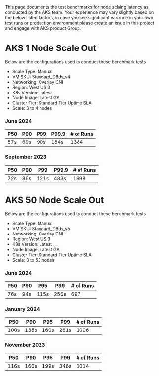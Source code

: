 
This page documents the test benchmarks for node sclaing latency as conducted by the AKS team. Your experience may vary slightly based on the below listed factors, in case you see significant variance in your own test runs or production environment please create an issue in this project and engage with AKS product Group.

# AKS 1 Node Scale Out
Below are the configurations used to conduct these benchmark tests
* Scale Type: Manual
* VM SKU: Standard_D8ds_v4
* Networking: Overlay CNI
* Region: West US 3
* K8s Version: Latest
* Node Image: Latest GA
* Cluster Tier: Standard Tier Uptime SLA
* Scale: 3 to 4 nodes

### June 2024

| P50 | P90 | P99 | P99.9 | # of Runs|
| ----------------- | ----------------- | ----------------- | ----------------- |---------|
| 57s |	69s |	90s |	184s |	1384 |

### September 2023

| P50 | P90 | P99 | P99.9 | # of Runs|
| ----------------- | ----------------- | ----------------- | ----------------- |---------|
| 72s |	86s |	121s |	483s |	1998 |

# AKS 50 Node Scale Out
Below are the configurations used to conduct these benchmark tests
* Scale Type: Manual
* VM SKU: Standard_D8ds_v5
* Networking: Overlay CNI
* Region: West US 3
* K8s Version: Latest
* Node Image: Latest GA
* Cluster Tier: Standard Tier Uptime SLA
* Scale: 3 to 53 nodes

### June 2024
| P50 | P90 |  P95 | P99 | # of Runs|
| ----------------- | ----------------- | ----------------- | ----------------- |---------|
| 76s |	94s |	115s |	256s |	697 |

### January 2024  
| P50 | P90 |  P95 | P99 | # of Runs|
| ----------------- | ----------------- | ----------------- | ----------------- |---------|
| 100s |	135s |	160s |	261s |	1006 |

### November 2023  
| P50 | P90 |  P95 | P99 | # of Runs|
| ----------------- | ----------------- | ----------------- | ----------------- |---------|
| 116s |	160s |	199s |	346s |	1014 |
